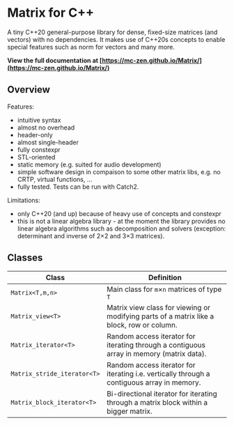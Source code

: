 # Matrix for C++


A tiny C++20 general-purpose library for dense, fixed-size matrices (and vectors) with no dependencies.
It makes use of C++20s concepts to enable special features such as norm for vectors and many more.

__View the full documentation at [https://mc-zen.github.io/Matrix/](https://mc-zen.github.io/Matrix/)__


## Overview

Features:

- intuitive syntax
- almost no overhead
- header-only
- almost single-header
- fully constexpr
- STL-oriented
- static memory (e.g. suited for audio development)
- simple software design in compaison to some other matrix libs, e.g. no CRTP, virtual functions, ...
- fully tested. Tests can be run with Catch2.

Limitations:

- only C++20 (and up) because of heavy use of concepts and constexpr
- this is not a linear algebra library - at the moment the library provides no linear algebra algorithms such as decomposition and solvers (exception: determinant and inverse of 2&times;2 and 3&times;3 matrices).


## Classes
| Class | Definition |
|-------|------------|
|`Matrix<T,m,n>`   | Main class for `m`×`n` matrices of type `T` |
|`Matrix_view<T>`   | Matrix view class for viewing or modifying parts of a matrix like a block, row or column. |
|`Matrix_iterator<T>`   | Random access iterator for iterating through a contiguous array in memory (matrix data). |
|`Matrix_stride_iterator<T>`   | Random access iterator for iterating i.e. vertically through a contiguous array in memory.   |
|`Matrix_block_iterator<T>`   | Bi-directional iterator for iterating through a matrix block within a bigger matrix. |


